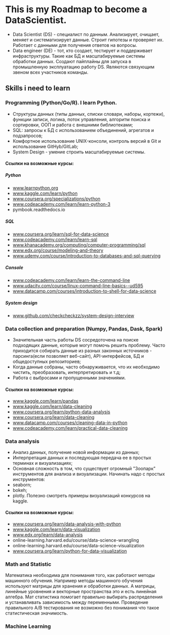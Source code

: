 # This is my Roadmap to become a DataScientist.

- Data Scientist (DS) - специалист по данным. Анализирует, очищает, меняет и систематизирует данные. Строит гипотезы и проверяет их. Работает с данными для получения ответов на вопросы.
- Data engineer (DE) - тот, кто создает, тестирует и поддерживает инфраструктуры. Такие как БД и масштабируемые системы обработки данных. Создают пайплайны для запуска в промышленную эксплуатацию работу DS. Являются связующим звеном всех участников команды.

## Skills i need to learn

### Programming (Python/Go/R). I learn Python.
- Структуры данных (типы данных, списки словари, наборы, кортежи), функции записи, логика, поток управления, алгоритм поиска и сортировки, ООП и работа с внешними библиотеками;
- SQL: запросы к БД с использованием объединений, агрегатов и подзапросов;
- Комфортное использование UNIX-консоли, контроль версий в Git и использование GitHyb/GitLab;
- System Design - умение строить масштабируемые системы.

#### Ссылки на возможные курсы:
##### Python
- www.learnpython.org
- www.kaggle.com/learn/python
- www.coursera.org/specializations/python
- www.codeacademy.com/learn/learn-python-3
- pymbook.readthedocs.io
##### SQL
- www.coursera.org/learn/sql-for-data-science
- www.codeacademy.com/learn/learn-sql
- www.khanacademy.org/computing/computer-programming/sql
- www.edx.org/course/modeling-and-theory
- www.udemy.com/course/introduction-to-databases-and-sql-querying

##### Console
- www.codeacademy.com/learn/learn-the-command-line
- www.udacity.com/course/linux-command-line-basics--ud595
- www.datacamp.com/courses/introduction-to-shell-for-data-science

##### System design
- www.github.com/checkcheckzz/system-design-interview

### Data collection and preparation (Numpy, Pandas, Dask, Spark)
- Значительная часть работы DS сосредоточена на поиске подходящих данные, которые могут помочь решить проблему. 
Часто приходится собирать данные из разных законных источников - парсинга(если позволяет веб-сайт), API-интерфейсов, БД и общедоступных репозиториев;
- Когда данные собраны, часто обнаруживается, что их необходимо чистить, преобразовать, интерпретировать и т.д;
- Работа с выбросами и пропущенными значениями.

#### Ссылки на возможные курсы:
- www.kaggle.com/learn/pandas
- www.kaggle.com/learn/data-cleaning
- www.coursera.org/learn/python-data-analysis
- www.coursera.org/learn/data-cleaning
- www.datacamp.com/courses/cleaning-data-in-python
- www.codeacademy.com/learn/practical-data-cleaning

### Data analysis
- Анализ данных, получение новой информации из данных;
- Интерпретация данных и последующая передача ее в простых терминах и визуализациях;
- Основная сложность в том, что существует огромный "Зоопарк" инструментов для анализа и визуализации. Начинать надо с простых инструментов:
- seaborn;
- bokeh;
- plotly.
Полезно смотреть примеры визуализаций конкурсов на kaggle.

#### Ссылки на возможные курсы:
- www.coursera.org/learn/data-analysis-with-python
- www.kaggle.com/learn/data-visualization
- www.edx.org/learn/data-analysis
- online-learning.harvard.edu/course/data-science-wrangling
- online-learning.harvard.edu/course/data-science-visualization
- www.coursera.org/learn/python-for-data-visualization

### Math and Statistic
Математика необходима для понимания того, как работают методы машинного обучения. Например методы машинного обучения используют матрицы для хранения и обработки данных. А матрицы, линейные уровнения и векторные пространства это и есть линейная алгебра. 
Мат статистика помогает правильно выбирать распределения и устанавливать зависимость между переменными. Проведение правильного A/B тестирования не возможно без понимания что такое статистическая значимость.


### Machine Learning
